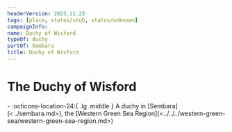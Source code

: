 ```yaml
---
headerVersion: 2023.11.25
tags: [place, status/stub, status/unknown]
campaignInfo:
name: Duchy of Wisford
typeOf: duchy
partOf: Sembara
title: Duchy of Wisford
---
```


# The Duchy of Wisford
<div class="grid cards ext-narrow-margin ext-one-column" markdown>
-    :octicons-location-24:{ .lg .middle } A duchy in [Sembara](<../sembara.md>), the [Western Green Sea Region](<../../../western-green-sea/western-green-sea-region.md>)  
</div>







